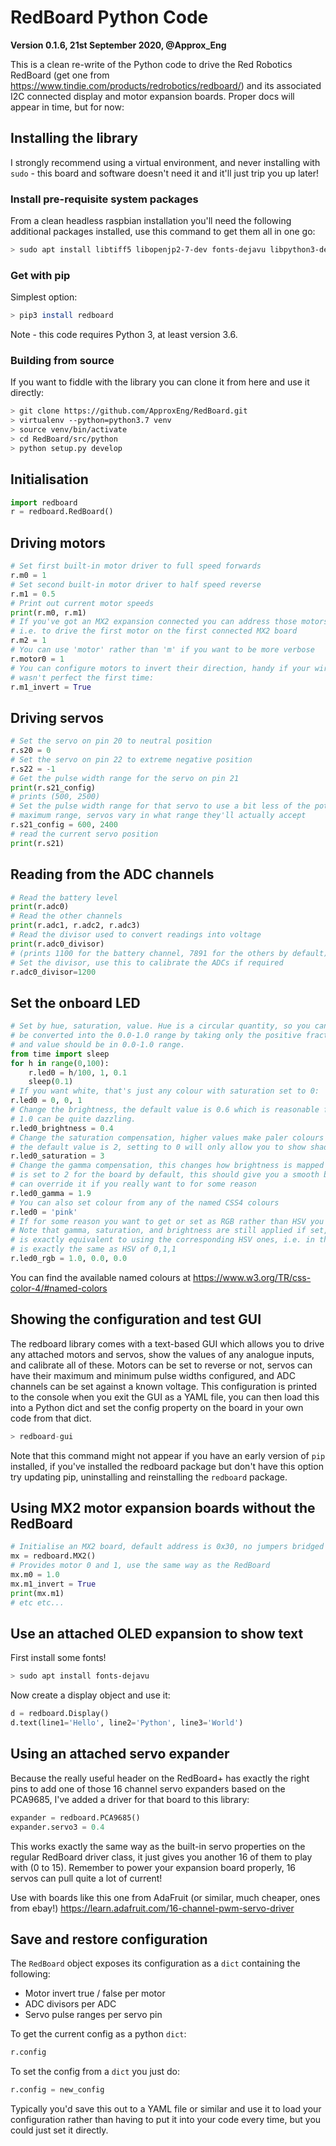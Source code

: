 # RedBoard Python Code

**Version 0.1.6, 21st September 2020, @Approx_Eng**

This is a clean re-write of the Python code to drive the Red Robotics RedBoard 
(get one from https://www.tindie.com/products/redrobotics/redboard/) and its 
associated I2C connected display and motor expansion boards. Proper docs will 
appear in time, but for now:

## Installing the library

I strongly recommend using a virtual environment, and never installing with `sudo` - this board and software
doesn't need it and it'll just trip you up later!

### Install pre-requisite system packages

From a clean headless raspbian installation you'll need the following additional packages installed,
use this command to get them all in one go:

```bash
> sudo apt install libtiff5 libopenjp2-7-dev fonts-dejavu libpython3-dev libjpeg-dev pigpiod
```

### Get with pip

Simplest option:

```bash
> pip3 install redboard
```

Note - this code requires Python 3, at least version 3.6.

### Building from source

If you want to fiddle with the library you can clone it from here and use it directly:

```bash
> git clone https://github.com/ApproxEng/RedBoard.git
> virtualenv --python=python3.7 venv
> source venv/bin/activate
> cd RedBoard/src/python
> python setup.py develop
```

## Initialisation

```python
import redboard
r = redboard.RedBoard()
```

## Driving motors

```python
# Set first built-in motor driver to full speed forwards
r.m0 = 1
# Set second built-in motor driver to half speed reverse
r.m1 = 0.5
# Print out current motor speeds
print(r.m0, r.m1)
# If you've got an MX2 expansion connected you can address those motors too.
# i.e. to drive the first motor on the first connected MX2 board
r.m2 = 1
# You can use 'motor' rather than 'm' if you want to be more verbose
r.motor0 = 1
# You can configure motors to invert their direction, handy if your wiring
# wasn't perfect the first time:
r.m1_invert = True
```

## Driving servos

```python
# Set the servo on pin 20 to neutral position
r.s20 = 0
# Set the servo on pin 22 to extreme negative position
r.s22 = -1
# Get the pulse width range for the servo on pin 21
print(r.s21_config)
# prints (500, 2500)
# Set the pulse width range for that servo to use a bit less of the potential
# maximum range, servos vary in what range they'll actually accept
r.s21_config = 600, 2400
# read the current servo position
print(r.s21)
```

## Reading from the ADC channels

```python
# Read the battery level
print(r.adc0)
# Read the other channels
print(r.adc1, r.adc2, r.adc3)
# Read the divisor used to convert readings into voltage
print(r.adc0_divisor)
# (prints 1100 for the battery channel, 7891 for the others by default)
# Set the divisor, use this to calibrate the ADCs if required
r.adc0_divisor=1200
```

## Set the onboard LED

```python
# Set by hue, saturation, value. Hue is a circular quantity, so you can use any value (it'll
# be converted into the 0.0-1.0 range by taking only the positive fractional part). Saturation
# and value should be in 0.0-1.0 range.
from time import sleep
for h in range(0,100):
    r.led0 = h/100, 1, 0.1
    sleep(0.1)
# If you want white, that's just any colour with saturation set to 0:
r.led0 = 0, 0, 1
# Change the brightness, the default value is 0.6 which is reasonable for most uses, a value of
# 1.0 can be quite dazzling.
r.led0_brightness = 0.4
# Change the saturation compensation, higher values make paler colours more colourful,
# the default value is 2, setting to 0 will only allow you to show shades of white
r.led0_saturation = 3
# Change the gamma compensation, this changes how brightness is mapped onto a curve, and
# is set to 2 for the board by default, this should give you a smooth brightness change but you
# can override it if you really want to for some reason
r.led0_gamma = 1.9
# You can also set colour from any of the named CSS4 colours
r.led0 = 'pink'
# If for some reason you want to get or set as RGB rather than HSV you can, i.e. for red:
# Note that gamma, saturation, and brightness are still applied if set, so using RGB values
# is exactly equivalent to using the corresponding HSV ones, i.e. in this case RGB of 1,0,0
# is exactly the same as HSV of 0,1,1
r.led0_rgb = 1.0, 0.0, 0.0
```

You can find the available named colours at https://www.w3.org/TR/css-color-4/#named-colors

## Showing the configuration and test GUI

The redboard library comes with a text-based GUI which allows you to drive any attached motors
and servos, show the values of any analogue inputs, and calibrate all of these. Motors can be
set to reverse or not, servos can have their maximum and minimum pulse widths configured, and
ADC channels can be set against a known voltage. This configuration is printed to the console
when you exit the GUI as a YAML file, you can then load this into a Python dict and set the
config property on the board in your own code from that dict.

```python
> redboard-gui
```

Note that this command might not appear if you have an early version of `pip` installed, if
you've installed the redboard package but don't have this option try updating pip, uninstalling
and reinstalling the `redboard` package.

## Using MX2 motor expansion boards without the RedBoard

```python
# Initialise an MX2 board, default address is 0x30, no jumpers bridged
mx = redboard.MX2()
# Provides motor 0 and 1, use the same way as the RedBoard
mx.m0 = 1.0
mx.m1_invert = True
print(mx.m1)
# etc etc...
```

## Use an attached OLED expansion to show text

First install some fonts!

```bash
> sudo apt install fonts-dejavu
```

Now create a display object and use it:

```python
d = redboard.Display()
d.text(line1='Hello', line2='Python', line3='World')
```

## Using an attached servo expander

Because the really useful header on the RedBoard+ has exactly the right pins to
add one of those 16 channel servo expanders based on the PCA9685, I've added
a driver for that board to this library:

```python
expander = redboard.PCA9685()
expander.servo3 = 0.4
```

This works exactly the same way as the built-in servo properties on the
regular RedBoard driver class, it just gives you another 16 of them to
play with (0 to 15). Remember to power your expansion board properly,
16 servos can pull quite a lot of current!

Use with boards like this one from AdaFruit (or similar, much cheaper, ones from ebay!) 
https://learn.adafruit.com/16-channel-pwm-servo-driver 

## Save and restore configuration

The `RedBoard` object exposes its configuration as a `dict` containing the following:

* Motor invert true / false per motor
* ADC divisors per ADC
* Servo pulse ranges per servo pin

To get the current config as a python `dict`:

```python
r.config
```

To set the config from a `dict` you just do:

```python
r.config = new_config
```

Typically you'd save this out to a YAML file or similar and use it to
load your configuration rather than having to put it into your code
every time, but you could just set it directly.